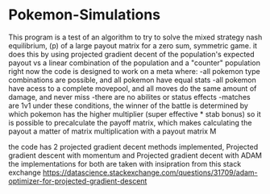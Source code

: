 # Pokemon-Simulations
This program is a test of an algorithm to try to solve the mixed strategy nash equilibrium, (p) of a large payout matrix for a zero sum, symmetric game.
it does this by using projected gradient decent of the population's expected payout vs a linear combination of the population and a "counter" population
right now the code is designed to work on a meta where:
  -all pokemon type combinations are possible, and all pokemon have equal stats
  -all pokemon have acess to a complete movepool, and all moves do the same amount of damage, and never miss
  -there are no abilites or status effects
  -matches are 1v1
under these conditions, the winner of the battle is determined by which pokemon has the higher multiplier (super effective * stab bonus) so it is possible to precalculate the payoff matrix, which makes calculating the payout a matter of matrix multiplication with a payout matrix M

the code has 2 projected gradient decent methods implemented, Projected gradient descent with momentum and Projected gradient decent with ADAM
the implementations for both are taken with insipration from this stack exchange
https://datascience.stackexchange.com/questions/31709/adam-optimizer-for-projected-gradient-descent
